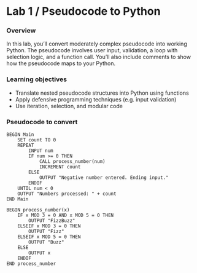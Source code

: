# Lab 1 / Pseudocode to Python

### Overview

In this lab, you’ll convert moderately complex pseudocode into working Python. The pseudocode involves user input, validation, a loop with selection logic, and a function call. You’ll also include comments to show how the pseudocode maps to your Python.

### Learning objectives

* Translate nested pseudocode structures into Python using functions
* Apply defensive programming techniques (e.g. input validation)
* Use iteration, selection, and modular code

### Pseudocode to convert

```
BEGIN Main
    SET count TO 0
    REPEAT
        INPUT num
        IF num >= 0 THEN
            CALL process_number(num)
            INCREMENT count
        ELSE
            OUTPUT "Negative number entered. Ending input."
        ENDIF
    UNTIL num < 0
    OUTPUT "Numbers processed: " + count
END Main

BEGIN process_number(x)
    IF x MOD 3 = 0 AND x MOD 5 = 0 THEN
        OUTPUT "FizzBuzz"
    ELSEIF x MOD 3 = 0 THEN
        OUTPUT "Fizz"
    ELSEIF x MOD 5 = 0 THEN
        OUTPUT "Buzz"
    ELSE
        OUTPUT x
    ENDIF
END process_number
```
